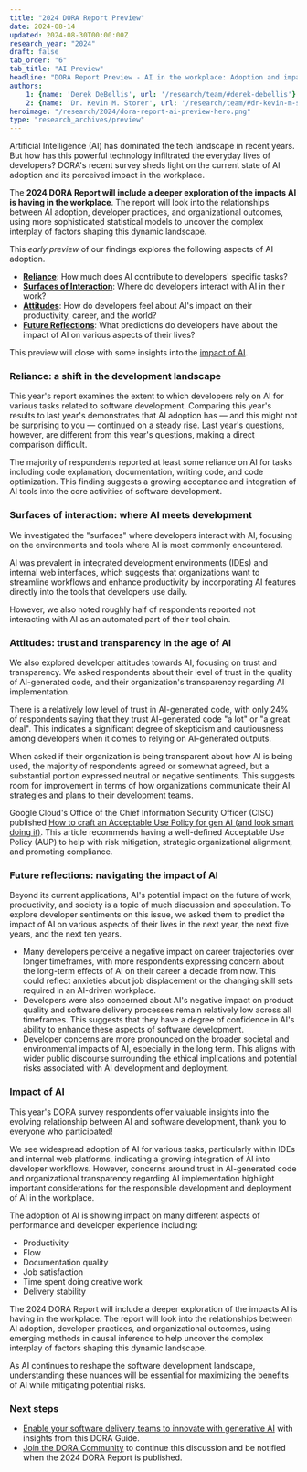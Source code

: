 ```yaml
---
title: "2024 DORA Report Preview"
date: 2024-08-14
updated: 2024-08-30T00:00:00Z
research_year: "2024"
draft: false
tab_order: "6"
tab_title: "AI Preview"
headline: "DORA Report Preview - AI in the workplace: Adoption and impact"
authors:
    1: {name: 'Derek DeBellis', url: '/research/team/#derek-debellis'}
    2: {name: 'Dr. Kevin M. Storer', url: '/research/team/#dr-kevin-m-storer'}
heroimage: "/research/2024/dora-report-ai-preview-hero.png"
type: "research_archives/preview"
---
```


Artificial Intelligence (AI) has dominated the tech landscape in recent years. But how has this powerful technology infiltrated the everyday lives of developers? DORA's recent survey sheds light on the current state of AI adoption and its perceived impact in the workplace.

The **2024 DORA Report will include a deeper exploration of the impacts AI is having in the workplace**. The report will look into the relationships between AI adoption, developer practices, and organizational outcomes, using more sophisticated statistical models to uncover the complex interplay of factors shaping this dynamic landscape.

This _early preview_ of our findings explores the following aspects of AI adoption.

* [**Reliance**](#reliance-a-shift-in-the-development-landscape): How much does AI contribute to developers' specific tasks?
* [**Surfaces of Interaction**](#surfaces-of-interaction-where-ai-meets-development): Where do developers interact with AI in their work?
* [**Attitudes**](#attitudes-trust-and-transparency-in-the-age-of-ai): How do developers feel about AI's impact on their productivity, career, and the world?
* [**Future Reflections**](#future-reflections-navigating-the-impact-of-ai): What predictions do developers have about the impact of AI on various aspects of their lives?

This preview will close with some insights into the [impact of AI](#impact-of-ai).

### Reliance: a shift in the development landscape

This year's report examines the extent to which developers rely on AI for various tasks related to software development. Comparing this year's results to last year's demonstrates that AI adoption has — and this might not be surprising to you — continued on a steady rise.
Last year's questions, however, are different from this year's questions, making a direct comparison difficult.

The majority of respondents reported at least some reliance on AI for tasks including code explanation, documentation, writing code, and code optimization. This finding suggests a growing acceptance and integration of AI tools into the core activities of software development.

### Surfaces of interaction: where AI meets development

We investigated the "surfaces" where developers interact with AI, focusing on the environments and tools where AI is most commonly encountered.

AI was prevalent in integrated development environments (IDEs) and internal web interfaces, which suggests that organizations want to streamline workflows and enhance productivity by incorporating AI features directly into the tools that developers use daily.

However, we also noted roughly half of respondents reported not interacting with AI as an automated part of their tool chain.


### Attitudes: trust and transparency in the age of AI

We also explored developer attitudes towards AI, focusing on trust and transparency. We asked respondents about their level of trust in the quality of AI-generated code, and their organization's transparency regarding AI implementation.

There is a relatively low level of trust in AI-generated code, with only 24% of respondents saying that they trust AI-generated code "a lot" or "a great deal". This indicates a significant degree of skepticism and cautiousness among developers when it comes to relying on AI-generated outputs.

When asked if their organization is being transparent about how AI is being used, the majority of respondents agreed or somewhat agreed, but a substantial portion expressed neutral or negative sentiments. This suggests room for improvement in terms of how organizations communicate their AI strategies and plans to their development teams.


Google Cloud's Office of the Chief Information Security Officer (CISO) published [How to craft an Acceptable Use Policy for gen AI (and look smart doing it)](https://cloud.google.com/transform/how-to-craft-an-acceptable-use-policy-for-gen-ai-and-look-smart-doing-it?e=48754805). This article recommends having a well-defined Acceptable Use Policy (AUP) to help with risk mitigation, strategic organizational alignment, and promoting compliance.

### Future reflections: navigating the impact of AI
Beyond its current applications, AI's potential impact on the future of work, productivity, and society is a topic of much discussion and speculation. To explore developer sentiments on this issue, we asked them to predict the impact of AI on various aspects of their lives in the next year, the next five years, and the next ten years.

* Many developers perceive a negative impact on career trajectories over longer timeframes, with more respondents expressing concern about the long-term effects of AI on their career a decade from now. This could reflect anxieties about job displacement or the changing skill sets required in an AI-driven workplace.
* Developers were also concerned about AI's negative impact on product quality and software delivery processes remain relatively low across all timeframes. This suggests that they have a degree of confidence in AI's ability to enhance these aspects of software development.
* Developer concerns are more pronounced on the broader societal and environmental impacts of AI, especially in the long term. This aligns with wider public discourse surrounding the ethical implications and potential risks associated with AI development and deployment.

### Impact of AI

This year's DORA survey respondents offer valuable insights into the evolving relationship between AI and software development, thank you to everyone who participated!

We see widespread adoption of AI for various tasks, particularly within IDEs and internal web platforms, indicating a growing integration of AI into developer workflows. However, concerns around trust in AI-generated code and organizational transparency regarding AI implementation highlight important considerations for the responsible development and deployment of AI in the workplace.

The adoption of AI is showing impact on many different aspects of performance and developer experience including:

* Productivity
* Flow
* Documentation quality
* Job satisfaction
* Time spent doing creative work
* Delivery stability

The 2024 DORA Report will include a deeper exploration of the impacts AI is having in the workplace. The report will look into the relationships between AI adoption, developer practices, and organizational outcomes, using emerging methods in causal inference to help uncover the complex interplay of factors shaping this dynamic landscape.

As AI continues to reshape the software development landscape, understanding these nuances will be essential for maximizing the benefits of AI while mitigating potential risks.

### Next steps

* [Enable your software delivery teams to innovate with generative AI](/guides/how-to-innovate-with-generative-ai/) with insights from this DORA Guide.
* [Join the DORA Community](https://dora.community) to continue this discussion and be notified when the 2024 DORA Report is published.
